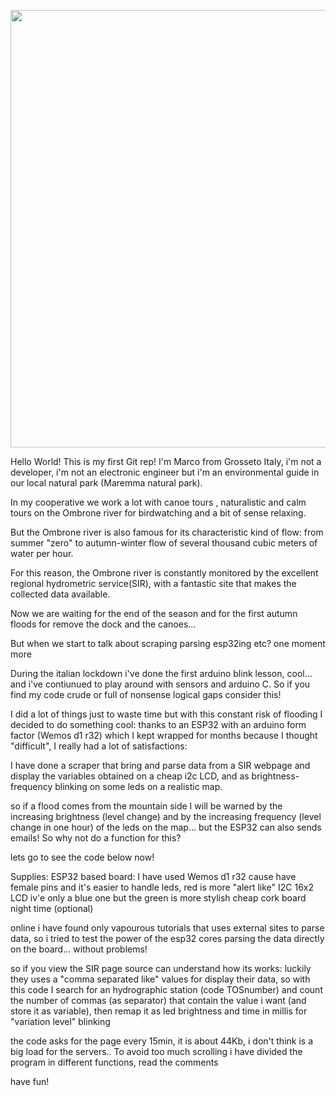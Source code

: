 <p><img style="display: block; margin-left: auto; margin-right: auto;" src="https://content.instructables.com/ORIG/FY9/GUX4/KFJOP2U3/FY9GUX4KFJOP2U3.jpg?auto=webp&amp;frame=1&amp;width=755&amp;height=1024&amp;fit=bounds&amp;md=9749158fa3ed00d48641066ed1561940" alt="" width="755" height="700" /></p>

Hello World! This is my first Git rep! I'm Marco from Grosseto Italy, i'm not a developer, i'm not an electronic engineer but i'm an environmental guide in our local natural park (Maremma natural park).

In my cooperative we work a lot with canoe tours , naturalistic and calm tours on the Ombrone river for birdwatching and a bit of sense relaxing.

But the Ombrone river is also famous for its characteristic kind of flow: from summer "zero" to autumn-winter flow of several thousand cubic meters of water per hour.

For this reason, the Ombrone river is constantly monitored by the excellent regional hydrometric service(SIR), with a fantastic site that makes the collected data available.

Now we are waiting for the end of the season and for the first autumn floods for remove the dock and the canoes...

But when we start to talk about scraping parsing esp32ing etc? one moment more

During the italian lockdown i've done the first arduino blink lesson, cool... and i've contiunued to play around with sensors and arduino C. So if you find my code crude or full of nonsense logical gaps consider this!

I did a lot of things just to waste time but with this constant risk of flooding I decided to do something cool: thanks to an ESP32 with an arduino form factor (Wemos d1 r32) which I kept wrapped for months because I thought "difficult", I really had a lot of satisfactions:

I have done a scraper that bring and parse data from a SIR webpage and display the variables obtained on a cheap i2c LCD, and as brightness-frequency blinking on some leds on a realistic map.

so if a flood comes from the mountain side I will be warned by the increasing brightness (level change) and by the increasing frequency (level change in one hour) of the leds on the map... but the ESP32 can also sends emails! So why not do a function for this?

lets go to see the code below now!

Supplies:
ESP32 based board: I have used Wemos d1 r32 cause have female pins and it's easier to handle
leds, red is more "alert like"
I2C 16x2 LCD iv'e only a blue one but the green is more stylish
cheap cork board
night time (optional)

online i have found only vapourous tutorials that uses external sites to parse data, so i tried to test the power of the esp32 cores parsing the data directly on the board... without problems!

so if you view the SIR page source can understand how its works: luckily they uses a "comma separated like" values for display their data, so with this code I search for an hydrographic station (code TOSnumber) and count the number of commas (as separator) that contain the value i want (and store it as variable), then remap it as led brightness and time in millis for "variation level" blinking

the code asks for the page every 15min, it is about 44Kb, i don't think is a big load for the servers.. To avoid too much scrolling i have divided the program in different functions, read the comments


have fun!

